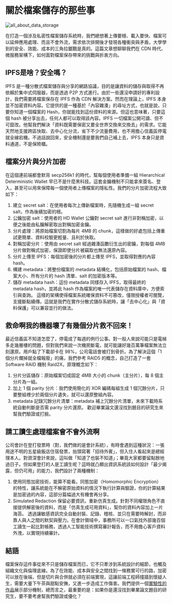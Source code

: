 # 關於檔案儲存的那些事
![all_about_data_storage](https://github.com/user-attachments/assets/4b67a749-e652-4ca1-9276-99714399a95c)

在打造一個涉及私密性檔案儲存系統時，我們總想著上傳要穩、載入要快、檔案可以延伸應用處理、而且不會外流，需求依次排開後才發現各種衝突與矛盾，大學學到的安全、效能、成本的三角拉鋸戰是真的。這篇文章想聊聊我們在 CDN 時代、微服務架構下，如何面對檔案保存帶來的挑戰與折衷方向。

## IPFS是啥？安全嗎？
IPFS 是一種分散式檔案儲存與分享的網路協議，目的是讓資料的儲存與取得不再依賴於集中式伺服器，而是透過 P2P 方式進行。由於一些還沒申請好的專利設計，我們需要將檔案保存在 IPFS 作為 CDN 解決方案。然而在理論上，IPFS 本身並不加密資料內容。它提供的是一種基於「內容雜湊」的尋址方式，也就是說，只要你知道一個檔案的 Hash，你就能找到這份資料的來源。但這也意味著，只要這個 hash 被分享出去，任何人都可以取得該內容。IPFS 一切檔案公開可讀、但不可竄改。他幫我們解決「資料既需要保密又要全世界交換來交換去」的需求。它能天然地支援跨區快取、去中心化分流，省下不少流量費用，也不用擔心信義區停電就全線宕機。不過話說回來，安全機制還是要我們自己補上去，IPFS 本身只是資料通道，不是保險櫃。

## 檔案分片與分片加密
在這個連前端都會默背 secp256k1 的時代，幫每個使用者準備一組 Hierarchical Deterministic Wallet 早已不是什麼黑科技。這套金鑰機制不只能拿來簽名、登入，甚至可以用來保障每一個使用者上傳檔案的隱私性。我們的分片加密流程大致如下：
1. 建立 secret salt：在使用者每次上傳新檔案時，先隨機生成一組 secret salt，作為後續加密的根。
2. 公鑰加密 salt：使用者的 HD Wallet 公鑰對 secret salt 進行非對稱加密，以便之後能由私鑰解密取出對稱加密金鑰。
3. 分片處理：將原始檔案切割為每片 4MB 的 chunk，這樣做的好處包括上傳重試更簡單、資料校驗更輕量、且利於快取。
4. 對稱加密分片：使用由 secret salt 經過雜湊函數衍生出的密鑰，對每個 4MB 分片做對稱式加密，保證即使分片被竊取也無法還原內容。
5. 分片上傳至 IPFS：每個加密後的分片都上傳至 IPFS，並取得對應的內容 hash。
6. 構建 metadata：將整份檔案的 metadata 結構化，包括原始檔案的 hash、檔案大小、所有分片的 hash 清單、salt 的加密版本等。
7. 儲存 metadata hash：這份 metadata 同樣存入 IPFS，取得最終的 metadata hash，並將此 hash 作為檔案的唯一代表儲存在資料庫中，方便索引與查詢。
這樣的架構使得檔案系統確保資料不可篡改，僅限授權者可閱覽，支援斷點續傳。這就是我們在實作分散式儲存系統時，讓「去中心化」與「資料保護」可以兼容並行的做法。

## 救命啊我的機器壞了有幾個分片救不回來！
最近信義區不知道怎麼了，停電成了每週的例行公事。對一般人來說可能只是電梯多走幾層樓的問題，但對我們來說一次機房斷電，就可能讓好幾百萬筆檔案無法立刻還原。用戶點了下載卻卡在 98%，公司電話會被打到骨折。為了解決這個「1 個分片爛掉就全檔報廢」的痛，我們參考 RAID5 的概念，自己打造了一套 Software RAID 機制 Raid2X，原理概念如下：
1. 分片分區儲存：原始檔案切成固定 4MB 大小的 chunk（主分片），每 8 個主分片為一組。
2. 加上 1 個 parity 分片：我們使用簡化的 XOR 編碼每組生成 1 個冗餘分片，只要整組裡少於兩個分片遺失，就可以還原整組內容。
3. metadata 記錄冗餘分片清單：metadata 補上冗餘分片清單，未來下載時系統自動判斷是否需 parity 分片還原。
歡迎畢業論文還沒找到題目的研究生來幫我們驗證或打臉。

## 請工讀生處理檔案會不會外流啊
公司會計在登打發票時（對，我們做的是會計系統），有時會遇到這種狀況：一張用途不明的五星級飯店住宿發票，抬頭寫著「招待外賓」，但入住人看起來是總經理本人。對資深會計來說，這叫做「知道了也裝不知道」；畢竟大家都要留點餘地過日子。但如果登打的人是工讀生呢？這時就凸顯出資訊系統該如何設計「最少揭露，但仍可用」的能力，我們設計了兩種機制：
1. 使用同態加密技術，能算不能看。同態加密（Homomorphic Encryption） 的特性，讓系統能在不解密原始資料的情況下執行計算與驗證，你的計算結果是加密過的內容，這部分篇幅過大有機會再分享。
2. Simulated Redaction 保留必要資訊，重新仿真生成。針對不同權限角色不直接提供解密後的資料，而是「仿真生成可用資料」，幫你的資料內容加上一片海苔。
透過讓敏感資訊完全自動封裝、記錄、稽核、並只在需要時解封，而非靠人與人之間的默契與壓力。在會計領域中，事務所可以一口氣找外部幾百個工讀生一起比對帳務，透過人工智能技術撰寫審計報告，而不用擔心客戶資料外洩，以實現持續審計。

## 結語
檔案保存這件事從來不只是儲存檔案而已，它不只牽涉到系統設計的細節，也觸及組織文化與倫理底線。為了在效能、成本與安全之間找到一條務實可行的路，加密可以放在後端，但是切片與合併就必須在前端實現，這讓前端工程師撞牆到懷疑人生，需要大量下午茶與甜點安撫，又進一步造成工作傷害。我們提供一個[實驗性的作品](https://drophere.io)展示部分機制，總而言之，最重要的是：如果你是還沒找到畢業論文題目的研究生，要不要考慮幫我們驗證或優化？

